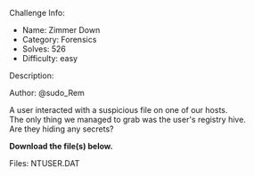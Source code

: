 
Challenge Info:
 - Name: Zimmer Down
 - Category: Forensics    
 - Solves: 526
 - Difficulty: easy


 Description:

 Author: @sudo\_Rem  
  
A user interacted with a suspicious file on one of our hosts.  
 The only thing we managed to grab was the user's registry hive.  
 Are they hiding any secrets?  
   
  
 **Download the file(s) below.**


 Files: NTUSER.DAT
